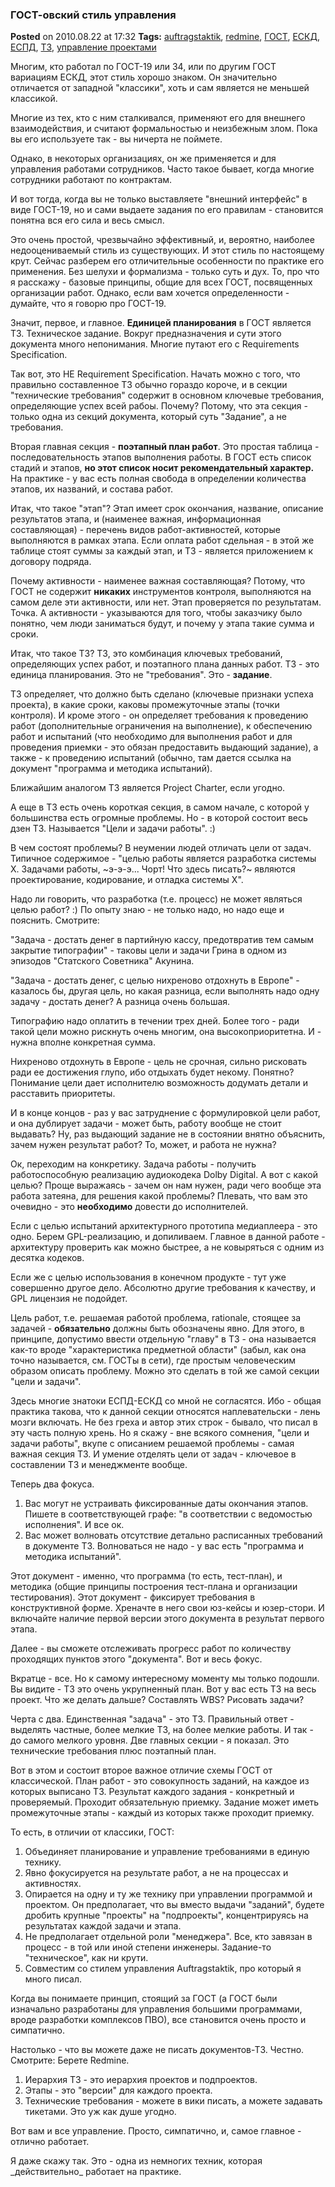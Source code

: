 ### ГОСТ\-овский стиль управления

**Posted** on 2010.08.22 at 17:32
**Tags:** [auftragstaktik](https://gaperton.livejournal.com/tag/auftragstaktik), [redmine](https://gaperton.livejournal.com/tag/redmine), [ГОСТ](https://gaperton.livejournal.com/tag/%D0%93%D0%9E%D0%A1%D0%A2), [ЕСКД](https://gaperton.livejournal.com/tag/%D0%95%D0%A1%D0%9A%D0%94), [ЕСПД](https://gaperton.livejournal.com/tag/%D0%95%D0%A1%D0%9F%D0%94), [ТЗ](https://gaperton.livejournal.com/tag/%D0%A2%D0%97), [управление проектами](https://gaperton.livejournal.com/tag/%D1%83%D0%BF%D1%80%D0%B0%D0%B2%D0%BB%D0%B5%D0%BD%D0%B8%D0%B5%20%D0%BF%D1%80%D0%BE%D0%B5%D0%BA%D1%82%D0%B0%D0%BC%D0%B8)

Многим, кто работал по ГОСТ\-19 или 34, или по другим ГОСТ вариациям ЕСКД, этот стиль хорошо знаком. Он значительно отличается от западной "классики", хоть и сам является не меньшей классикой.

Многие из тех, кто с ним сталкивался, применяют его для внешнего взаимодействия, и считают формальностью и неизбежным злом. Пока вы его используете так \- вы ничерта не поймете.

Однако, в некоторых организациях, он же применяется и для управления работами сотрудников. Часто такое бывает, когда многие сотрудники работают по контрактам.

И вот тогда, когда вы не только выставляете "внешний интерфейс" в виде ГОСТ\-19, но и сами выдаете задания по его правилам \- становится понятна вся его сила и весь смысл.

Это очень простой, чрезвычайно эффективный, и, вероятно, наиболее недооцениваемый стиль из существующих. И этот стиль по настоящему крут. Сейчас разберем его отличительные особенности по практике его применения. Без шелухи и формализма \- только суть и дух. То, про что я расскажу \- базовые принципы, общие для всех ГОСТ, посвященных организации работ. Однако, если вам хочется определенности \- думайте, что я говорю про ГОСТ\-19.

Значит, первое, и главное. **Единицей планирования** в ГОСТ является ТЗ. Техническое задание. Вокруг предназначения и сути этого документа много непонимания. Многие путают его с Requirements Specification.

Так вот, это НЕ Requirement Specification. Начать можно с того, что правильно составленное ТЗ обычно гораздо короче, и в секции "технические требования" содержит в основном ключевые требования, определяющие успех всей рабоы. Почему? Потому, что эта секция \- только одна из секций документа, который суть "Задание", а не требования.

Вторая главная секция \- **поэтапный план работ**. Это простая таблица \- последовательность этапов выполнения работы. В ГОСТ есть список стадий и этапов, **но этот список носит рекомендательный характер.** На практике \- у вас есть полная свобода в определении количества этапов, их названий, и состава работ.

Итак, что такое "этап"? Этап имеет срок окончания, название, описание результатов этапа, и (наименее важная, информационная составляющая) \- перечень видов работ\-активностей, которые выполняются в рамках этапа. Если оплата работ сдельная \- в этой же таблице стоят суммы за каждый этап, и ТЗ \- является приложением к договору подряда.

Почему активности \- наименее важная составляющая? Потому, что ГОСТ не содержит **никаких** инструментов контроля, выполняются на самом деле эти активности, или нет. Этап проверяется по результатам. Точка. А активности \- указываются для того, чтобы заказчику было понятно, чем люди заниматься будут, и почему у этапа такие сумма и сроки.

Итак, что такое ТЗ? ТЗ, это комбинация ключевых требований, определяющих успех работ, и поэтапного плана данных работ. ТЗ \- это единица планирования. Это не "требования". Это \- **задание**.

ТЗ определяет, что должно быть сделано (ключевые признаки успеха проекта), в какие сроки, каковы промежуточные этапы (точки контроля). И кроме этого \- он определяет требования к проведению работ (дополнительные ограничения на выполнение), к обеспечению работ и испытаний (что необходимо для выполнения работ и для проведения приемки \- это обязан предоставить выдающий задание), а также \- к проведению испытаний (обычно, там дается ссылка на документ "программа и методика испытаний).

Ближайшим аналогом ТЗ является Project Charter, если угодно.

А еще в ТЗ есть очень короткая секция, в самом начале, с которой у большинства есть огромные проблемы. Но \- в которой состоит весь дзен ТЗ. Называется "Цели и задачи работы". :)

В чем состоят проблемы? В неумении людей отличать цели от задач. Типичное содержимое \- "целью работы является разработка системы Х. Задачами работы, ~э\-э\-э... Чорт! Что здесь писать?~ являются проектирование, кодирование, и отладка системы Х".

Надо ли говорить, что разработка (т.е. процесс) не может являться целью работ? :) По опыту знаю \- не только надо, но надо еще и пояснить. Смотрите:

"Задача \- достать денег в партийную кассу, предотвратив тем самым закрытие типографии" \- таковы цели и задачи Грина в одном из эпизодов "Статского Советника" Акунина.

"Задача \- достать денег, с целью нихреново отдохнуть в Европе" \- казалось бы, другая цель, но какая разница, если выполнять надо одну задачу \- достать денег? А разница очень большая.

Типографию надо оплатить в течении трех дней. Более того \- ради такой цели можно рискнуть очень многим, она высокоприоритетна. И \- нужна вполне конкретная сумма.

Нихреново отдохнуть в Европе \- цель не срочная, сильно рисковать ради ее достижения глупо, ибо отдыхать будет некому. Понятно? Понимание цели дает исполнителю возможность додумать детали и расставить приоритеты.

И в конце концов \- раз у вас затруднение с формулировкой цели работ, и она дублирует задачи \- может быть, работу вообще не стоит выдавать? Ну, раз выдающий задание не в состоянии внятно объяснить, зачем нужен результат работ? То, может, и работа не нужна?

Ок, переходим на конкретику. Задача работы \- получить работоспособную реализацию аудиокодека Dolby Digital. А вот с какой целью? Проще выражаясь \- зачем он нам нужен, ради чего вообще эта работа затеяна, для решения какой проблемы? Плевать, что вам это очевидно \- это **необходимо** довести до исполнителей.

Если с целью испытаний архитектурного прототипа медиаплеера \- это одно. Берем GPL\-реализацию, и допиливаем. Главное в данной работе \- архитектуру проверить как можно быстрее, а не ковыряться с одним из десятка кодеков.

Если же с целью использования в конечном продукте \- тут уже совершенно другое дело. Абсолютно другие требования к качеству, и GPL лицензия не подойдет.

Цель работ, т.е. решаемая работой проблема, rationale, стоящее за задачей \- **обязательно** должны быть обозначены явно. Для этого, в принципе, допустимо ввести отдельную "главу" в ТЗ \- она называется как\-то вроде "характеристика предметной области" (забыл, как она точно называется, см. ГОСТы в сети), где простым человеческим образом описать проблему. Можно это сделать в той же самой секции "цели и задачи".

Здесь многие знатоки ЕСПД\-ЕСКД со мной не согласятся. Ибо \- общая практика такова, что к данной секции относятся наплевательски \- лень мозги включать. Не без греха и автор этих строк \- бывало, что писал в эту часть полную хрень. Но я скажу \- вне всякого сомнения, "цели и задачи работы", вкупе с описанием решаемой проблемы \- самая важная секция ТЗ. И умение отделять цели от задач \- ключевое в составлении ТЗ и менеджменте вообще.

Теперь два фокуса.
1) Вас могут не устраивать фиксированные даты окончания этапов. Пишете в соответствующей графе: "в соответствии с ведомостью исполнения". И все ок.
2) Вас может волновать отсутствие детально расписанных требований в документе ТЗ. Волноваться не надо \- у вас есть "программа и методика испытаний".

Этот документ \- именно, что программа (то есть, тест\-план), и методика (общие принципы построения тест\-плана и организации тестирования). Этот документ \- фиксирует требования в конструктивной форме. Хреначте в него свои юз\-кейсы и юзер\-стори. И включайте наличие первой версии этого документа в результат первого этапа.

Далее \- вы сможете отслеживать прогресс работ по количеству проходящих пунктов этого "документа". Вот и весь фокус.

Вкратце \- все. Но к самому интересному моменту мы только подошли. Вы видите \- ТЗ это очень укрупненный план. Вот у вас есть ТЗ на весь проект. Что же делать дальше? Составлять WBS? Рисовать задачи?

Черта с два. Единственная "задача" \- это ТЗ. Правильный ответ \- выделять частные, более мелкие ТЗ, на более мелкие работы. И так \- до самого мелкого уровня. Две главных секции \- я показал. Это технические требования плюс поэтапный план.

Вот в этом и состоит второе важное отличие схемы ГОСТ от классической. План работ \- это совокупность заданий, на каждое из которых выписано ТЗ. Результат каждого задания \- конкретный и проверяемый. Проходит обязательную приемку. Задание может иметь промежуточные этапы \- каждый из которых также проходит приемку.

То есть, в отличии от классики, ГОСТ:
1) Объединяет планирование и управление требованиями в единую технику.
2) Явно фокусируется на результате работ, а не на процессах и активностях.
3) Опирается на одну и ту же технику при управлении программой и проектом. Он предполагает, что вы вместо выдачи "заданий", будете дробить крупные "проекты" на "подпроекты", концентрируясь на результатах каждой задачи и этапа.
4) Не предполагает отдельной роли "менеджера". Все, кто завязан в процесс \- в той или иной степени инженеры. Задание\-то "техническое", как ни крути.
5) Совместим со стилем управления Auftragstaktik, про который я много писал.

Когда вы понимаете принцип, стоящий за ГОСТ (а ГОСТ были изначально разработаны для управления большими программами, вроде разработки комплексов ПВО), все становится очень просто и симпатично.

Настолько \- что вы можете даже не писать документов\-ТЗ. Честно. Смотрите: Берете Redmine.
1) Иерархия ТЗ \- это иерархия проектов и подпроектов.
2) Этапы \- это "версии" для каждого проекта.
3) Технические требования \- можете в вики писать, а можете задавать тикетами. Это уж как душе угодно.

Вот вам и все управление. Просто, симпатично, и, самое главное \- отлично работает.

Я даже скажу так. Это \- одна из немногих техник, которая \_действительно\_ работает на практике.
